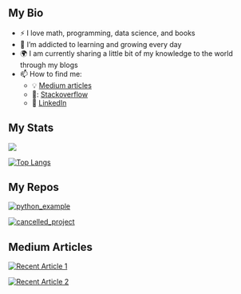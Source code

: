 ## My Bio
- :zap: I love math, programming, data science, and books
- 🌱 I’m addicted to learning and growing every day
- :earth_africa: I am currently sharing a little bit of my knowledge to the world through my blogs
- 📫 How to find me: 
  - :bulb: [Medium articles](https://medium.com/@emirxxhan)
  - 🏢: [Stackoverflow](https://stackoverflow.com/users/17374763/emirhan-yigit)
  - :office: [LinkedIn](https://www.linkedin.com/in/emirhan-yigit/)
 
 ## My Stats
<img src="https://github-readme-stats.vercel.app/api?username=Emirhanyigitt&&show_icons=true&title_color=ffffff&icon_color=bb2acf&text_color=daf7dc&bg_color=151515">

[![Top Langs](https://github-readme-stats.vercel.app/api/top-langs/?username=Emirhanyigitt&langs_count=8)](https://github.com/anuraghazra/github-readme-stats)

## My Repos

[![python_example](https://github-readme-stats.vercel.app/api/pin/?username=Emirhanyigitt&repo=python_example&show_owner=true)](https://github.com/Emirhanyigitt/python_example)

[![cancelled_project](https://github-readme-stats.vercel.app/api/pin/?username=Emirhanyigitt&repo=cancelled_project&show_owner=true)](https://github.com/Emirhanyigitt/cancelled_project)

## Medium Articles

<a target="_blank" href="https://github-readme-medium-recent-article.vercel.app/medium/@emirxxhan/0"><img src="https://github-readme-medium-recent-article.vercel.app/medium/@emirxxhan/0" alt="Recent Article 1">
  
<a target="_blank" href="https://github-readme-medium-recent-article.vercel.app/medium/@emirxxhan/1"><img src="https://github-readme-medium-recent-article.vercel.app/medium/@emirxxhan/1" alt="Recent Article 2">
